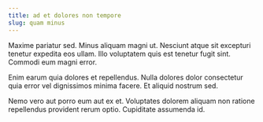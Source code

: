```yaml
---
title: ad et dolores non tempore
slug: quam minus
---
```


Maxime pariatur sed. Minus aliquam magni ut. Nesciunt atque sit excepturi tenetur expedita eos ullam. Illo voluptatem quis est tenetur fugit sint. Commodi eum magni error.

Enim earum quia dolores et repellendus. Nulla dolores dolor consectetur quia error vel dignissimos minima facere. Et aliquid nostrum sed.

Nemo vero aut porro eum aut ex et. Voluptates dolorem aliquam non ratione repellendus provident rerum optio. Cupiditate assumenda id.
